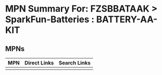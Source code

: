 



# MPN Summary For: FZSBBATAAK > SparkFun-Batteries : BATTERY-AA-KIT

## MPNs
  

|MPN|Direct Links|Search Links|
| :--- | :--- | :--- |
||||
